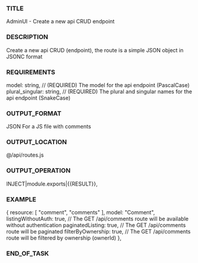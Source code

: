 ### TITLE
AdminUI - Create a new api CRUD endpoint
### DESCRIPTION
Create a new api CRUD (endpoint), the route is a simple JSON object in JSONC format
### REQUIREMENTS
model: string, // (REQUIRED) The model for the api endpoint (PascalCase)
plural_singular: string, // (REQUIRED) The plural and singular names for the api endpoint (SnakeCase)
### OUTPUT_FORMAT
JSON For a JS file with comments
### OUTPUT_LOCATION
@/api/routes.js
### OUTPUT_OPERATION
INJECT|module.exports|{{RESULT}},
### EXAMPLE
{
  resource: [ "comment", "comments" ],
  model: "Comment",
  listingWithoutAuth: true, // The GET /api/comments route will be available without authentication
  paginatedListing: true, // The GET /api/comments route will be paginated
  filterByOwnership: true, // The GET /api/comments route will be filtered by ownership (ownerId)
},
### END_OF_TASK